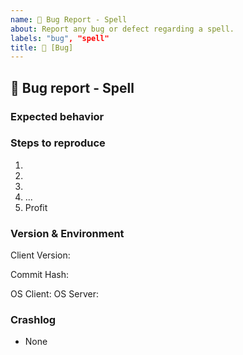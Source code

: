 ```yaml
---
name: 🐞 Bug Report - Spell
about: Report any bug or defect regarding a spell.
labels: "bug", "spell"
title: 🐞 [Bug] 
---
```

<!--
Visit our Discord to engage directly with the developers of VMaNGOS.

Discord: https://discord.gg/x9a2jt7
-->
## 🐞 Bug report - Spell
<!-- Describe your issue in detail. Give us as much information as possible. You should include a screenshot! -->

### Expected behavior
<!-- How should it work + proof -->

### Steps to reproduce
<!-- Provide all GM commands required to reproduce if possible-->
1.
2.
3.
4. ...
5. Profit

### Version & Environment
<!-- Provide these infos if available and applicable -->
<!--
  Client Version:
  - 1.12.1.5875
  - 1.11.2.5464
  - 1.10.2.5302
  - 1.9.4.5086
  - 1.8.4.4878
  - 1.7.1.4695
  - 1.6.1.4544
  - 1.5.1.4449
  - 1.4.2.4375
  - 1.3.1.4297
  - 1.2.4.4222
-->
Client Version: 

<!--
  Commit Hash:
  https://github.com/vmangos/core/tree/XXXX
  To find XXXX use `git log -1 --format=%H` in your local VMaNGOS repo
-->
Commit Hash:  

<!--
  Operating System:
  - Win XX
  - MacOS XX
  - Linux Flavor
-->
OS Client: 
OS Server: 

### Crashlog
<!-- If this is a crash report, include the crashlog from a debug build with https://gist.github.com/) -->
- None
